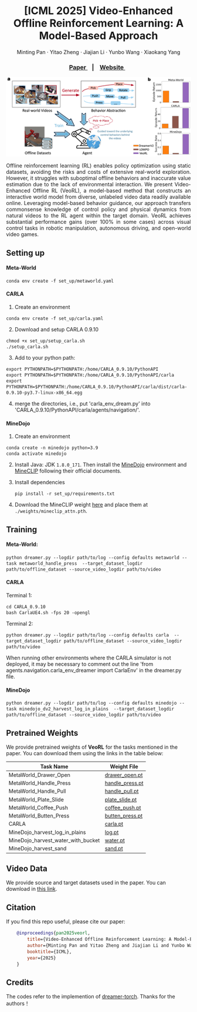 <h1 align="center">
 [ICML 2025] Video-Enhanced Offline Reinforcement Learning: A Model-Based Approach </h1>
<p align="center">
    Minting Pan
    ·
    Yitao Zheng
    ·
    Jiajian Li
    ·
    Yunbo Wang
    ·
    Xiaokang Yang
  </p>

<h3 align="center"> <a href="https://arxiv.org/abs/2505.06482" target="_blank"> Paper </a> &nbsp;&nbsp; | &nbsp;&nbsp; <a href="https://panmt.github.io/VeoRL.github.io/" target="_blank"> Website </a> &nbsp;&nbsp; </h3>
  <div align="center"></div>

<p align="center">
<img src="images/intro.png" alt="Teaser image" />
</p>


<p style="text-align:justify">
  Offline reinforcement learning (RL) enables policy optimization using static datasets, avoiding the risks and costs of extensive real-world exploration. However, it struggles with suboptimal offline behaviors and inaccurate value estimation due to the lack of environmental interaction. We present Video-Enhanced Offline RL (VeoRL), a model-based method that constructs an interactive world model from diverse, unlabeled video data readily available online. Leveraging model-based behavior guidance, our approach transfers commonsense knowledge of control policy and physical dynamics from natural videos to the RL agent within the target domain. VeoRL achieves substantial performance gains (over 100% in some cases) across visual control tasks in robotic manipulation, autonomous driving, and open-world video games.
</p>



## Setting up

#### Meta-World
```
conda env create -f set_up/metaworld.yaml
```

#### CARLA

1. Create an environment
```
conda env create -f set_up/carla.yaml
```

2. Download and setup CARLA 0.9.10
```
chmod +x set_up/setup_carla.sh
./setup_carla.sh
```

3. Add to your python path:
```
export PYTHONPATH=$PYTHONPATH:/home/CARLA_0.9.10/PythonAPI
export PYTHONPATH=$PYTHONPATH:/home/CARLA_0.9.10/PythonAPI/carla
export PYTHONPATH=$PYTHONPATH:/home/CARLA_0.9.10/PythonAPI/carla/dist/carla-0.9.10-py3.7-linux-x86_64.egg
```
4. merge the directories, i.e., put 'carla_env_dream.py' into 'CARLA_0.9.10/PythonAPI/carla/agents/navigation/'.

#### MineDojo

1. Create an environment
```
conda create -n minedojo python=3.9
conda activate minedojo 
```

2. Install Java: JDK `1.8.0_171`. Then install the [MineDojo](https://github.com/MineDojo/MineDojo) environment and [MineCLIP](https://github.com/MineDojo/MineCLIP) following their official documents. 

3. Install dependencies
    ```
    pip install -r set_up/requirements.txt
    ```

4. Download the MineCLIP weight [here](https://drive.google.com/file/d/1uaZM1ZLBz2dZWcn85rZmjP7LV6Sg5PZW/view?usp=sharing) and place them at `./weights/mineclip_attn.pth`.

## Training

#### Meta-World:

```
python dreamer.py --logdir path/to/log --config defaults metaworld --task metaworld_handle_press  --target_dataset_logdir path/to/offline_dataset --source_video_logdir path/to/video 
```

#### CARLA

Terminal 1:
```
cd CARLA_0.9.10
bash CarlaUE4.sh -fps 20 -opengl
```

Terminal 2:
```
python dreamer.py --logdir path/to/log --config defaults carla  --target_dataset_logdir path/to/offline_dataset --source_video_logdir path/to/video 
```

When running other environments where the CARLA simulator is not deployed, it may be necessary to comment out the line 'from agents.navigation.carla_env_dreamer import CarlaEnv' in the dreamer.py file.

#### MineDojo

```
python dreamer.py --logdir path/to/log --config defaults minedojo --task minedojo_dv2_harvest_log_in_plains  --target_dataset_logdir path/to/offline_dataset --source_video_logdir path/to/video 
```


## Pretrained Weights

We provide pretrained weights of **VeoRL** for the tasks mentioned in the paper. You can download them using the links in the table below: 

<div align="center">

| Task Name                  | Weight File                                                                                   |
|----------------------------|-----------------------------------------------------------------------------------------------|
| MetaWorld_Drawer_Open      | [drawer_open.pt](https://drive.google.com/file/d/1DcZfuQNBCGpUPKZC6sd8VT96kgrq_P4Y/view?usp=sharing)                                                                |
| MetaWorld_Handle_Press      | [handle_press.pt](https://drive.google.com/file/d/1Yl7tUn32qs_RUR9ugXBkEPp-z9AmopSk/view?usp=sharing)                                                                |
| MetaWorld_Handle_Pull      | [handle_pull.pt](https://drive.google.com/file/d/18vJTcKV0ePMy81zqVRuC-QtZe0OAGsyd/view?usp=sharing)                                                                |
| MetaWorld_Plate_Slide      | [plate_slide.pt](https://drive.google.com/file/d/1dPd-ySoqT443dlA46DRYDCuAWOvHZ294/view?usp=sharing)                                                                |
| MetaWorld_Coffee_Push      | [coffee_push.pt](https://drive.google.com/file/d/1LYnkqwadMijS5juQiCjxfB4MQdSMxOOO/view?usp=sharing)                                                                |
| MetaWorld_Butten_Press      | [butten_press.pt](https://drive.google.com/file/d/1MzbxSXkXzEjAKpu9rIiYvIgEpws8z4wW/view?usp=sharing)                                                                |
| CARLA      | [carla.pt](https://drive.google.com/file/d/1K5iA-r7L-ogxXtSD96HFeZv9_PfL-n3P/view?usp=sharing)                                                                |
| MineDojo_harvest_log_in_plains      | [log.pt](https://drive.google.com/file/d/1ti2tEmOButedzxzcoSuW3jQUh9TmBAqU/view?usp=sharing)                                                                |
| MineDojo_harvest_water_with_bucket  | [water.pt](https://drive.google.com/file/d/18w_nt9uPb5YAyYFapxFL2miUBOUFZtZu/view?usp=sharing)                                                              |
| MineDojo_harvest_sand               | [sand.pt](https://drive.google.com/file/d/1aDZiAlG-NXqjPBS-HoT8DHdyjofzVRfC/view?usp=sharing)                                                               |
</div>


## Video Data

We provide source and target datasets used in the paper. You can download in [this link](https://drive.google.com/drive/folders/1EZhvU4YrZqkI7I4ZCWtsMqqJK_fWglyW?usp=sharing).

## Citation
If you find this repo useful, please cite our paper:
```bib
    @inproceedings{pan2025veorl,
        title={Video-Enhanced Offline Reinforcement Learning: A Model-Based Approach},
        author={Minting Pan and Yitao Zheng and Jiajian Li and Yunbo Wang and Xiaokang Yang},
        booktitle={ICML},
        year={2025}
    }
```


## Credits
The codes refer to the implemention of [dreamer-torch](https://github.com/jsikyoon/dreamer-torch). Thanks for the authors！
